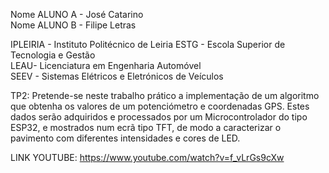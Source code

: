 Nome ALUNO A - José Catarino  
Nome ALUNO B - Filipe Letras

IPLEIRIA - Instituto Politécnico de Leiria
ESTG - Escola Superior de Tecnologia e Gestão  
LEAU- Licenciatura em Engenharia Automóvel  
SEEV - Sistemas Elétricos e Eletrónicos de Veículos 

TP2: Pretende-se neste trabalho prático a implementação de um algoritmo que obtenha os valores de um potenciómetro e coordenadas GPS. Estes dados serão adquiridos e processados por um Microcontrolador do tipo ESP32, e mostrados num ecrã tipo TFT, de modo a caracterizar o pavimento com diferentes intensidades e cores de LED.
 
LINK YOUTUBE: https://www.youtube.com/watch?v=f_vLrGs9cXw
